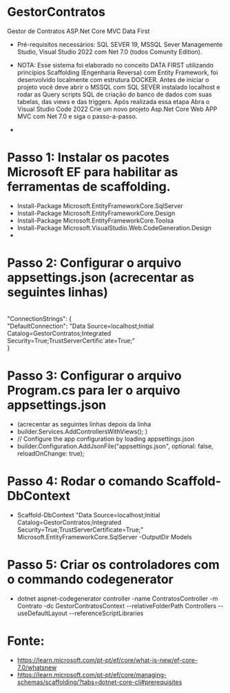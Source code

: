 # GestorContratos
 Gestor de Contratos ASP.Net Core MVC Data First

- Pré-requisitos necessários: SQL SEVER 19, MSSQL Sever Managemente Studio, Visual Studio 2022 com Net 7.0  (todos Comunity Edition).

- NOTA: Esse sistema foi elaborado no conceito DATA FIRST utilizando princípios Scaffolding (Engenharia Reversa) com Entity Framework, foi desenvolvido localmente com estrutura DOCKER. Antes de iniciar o projeto você deve abrir o MSSQL com SQL SEVER instalado localhost e rodar as Query scripts SQL de criação do banco de dados com suas tabelas, das views e das triggers. Após realizada essa etapa Abra o Visual Studio Code 2022 Crie um novo projeto Asp.Net Core Web APP MVC com Net 7.0 e siga o passo-a-passo.
-
# Passo 1: Instalar os pacotes Microsoft EF para habilitar as ferramentas de scaffolding.
- Install-Package Microsoft.EntityFrameworkCore.SqlServer
- Install-Package Microsoft.EntityFrameworkCore.Design
- Install-Package Microsoft.EntityFrameworkCore.Toolsa
- Install-Package Microsoft.VisualStudio.Web.CodeGeneration.Design
-
# Passo 2: Configurar o arquivo appsettings.json (acrecentar as seguintes linhas)

<br> "ConnectionStrings": {
<br>   "DefaultConnection": "Data Source=localhost;Initial Catalog=GestorContratos;Integrated Security=True;TrustServerCertific`ate=True;"
<br> }

# Passo 3: Configurar o arquivo Program.cs para ler o arquivo appsettings.json 
- (acrecentar as seguintes linhas depois da linha
- builder.Services.AddControllersWithViews(); )
- // Configure the app configuration by loading appsettings.json
- builder.Configuration.AddJsonFile("appsettings.json", optional: false, reloadOnChange: true);

# Passo 4: Rodar o comando Scaffold-DbContext
- Scaffold-DbContext "Data Source=localhost;Initial Catalog=GestorContratos;Integrated Security=True;TrustServerCertificate=True;" Microsoft.EntityFrameworkCore.SqlServer -OutputDir Models

# Passo 5: Criar os controladores com o commando codegenerator 

- dotnet aspnet-codegenerator controller -name ContratosController -m Contrato -dc GestorContratosContext --relativeFolderPath Controllers --useDefaultLayout --referenceScriptLibraries

# Fonte:
- https://learn.microsoft.com/pt-pt/ef/core/what-is-new/ef-core-7.0/whatsnew	
- https://learn.microsoft.com/pt-pt/ef/core/managing-schemas/scaffolding/?tabs=dotnet-core-cli#prerequisites

